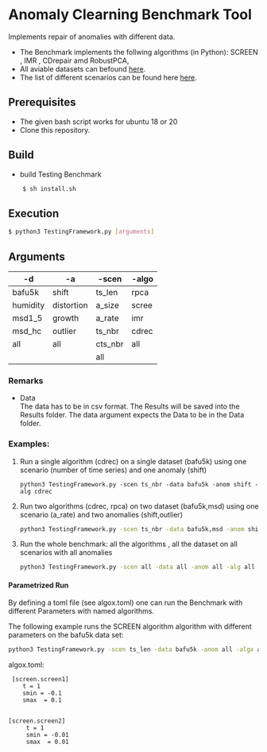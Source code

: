 # Anomaly Clearning Benchmark Tool
Implements repair of anomalies with different data.

- The Benchmark implements the follwing algorithms (in Python): SCREEN , IMR , CDrepair amd RobustPCA,
- All aviable datasets can befound [here](Data/).
- The list of different scenarios can be found here [here](Scenarios/README.md).

## Prerequisites
- The given bash script works for ubuntu 18 or 20 
- Clone this repository.

## Build
- build Testing Benchmark 
```bash
    $ sh install.sh
```
## Execution
```bash
$ python3 TestingFramework.py [arguments]
```
## Arguments


 | -d  | -a  | -scen | -algo | 
 | -------- | -------- | -------- | -------- | 
 | bafu5k     | shift |ts_len| rpca
 | humidity    |distortion |  a_size | scree
 | msd1_5          | growth | a_rate | imr
 | msd_hc     | outlier | ts_nbr | cdrec
 | all       |all  | cts_nbr | all
 |            |  | all | 



### Remarks
- Data\
The data has to be in csv  format.
The Results will be saved into the Results folder.
The data argument expects the Data to be in the Data folder.


### Examples:
<ol>
  <li>
 Run a single algorithm (cdrec) on a single dataset (bafu5k) using one scenario (number of time series) and one anomaly (shift)
</li>

```bashs
python3 TestingFramework.py -scen ts_nbr -data bafu5k -anom shift -alg cdrec
```
 <li>
Run two algorithms (cdrec, rpca) on two dataset (bafu5k,msd) using one scenario (a_rate) and two anomalies (shift,outlier)
</li>

```bash
python3 TestingFramework.py -scen ts_nbr -data bafu5k,msd -anom shift,outlier -alg cdrec,rpca
```
 <li>
Run the whole benchmark: all the algorithms , all the dataset on all scenarios with all anomalies
</li>

```bash
python3 TestingFramework.py -scen all -data all -anom all -alg all
```

</ol>


#### Parametrized Run
  By defining a toml file (see algox.toml) one can run the Benchmark with different Parameters 
  with named algorithms.
 
  The following example runs the SCREEN algorithm algorithm with different parameters on the bafu5k data set:
```bash
python3 TestingFramework.py -scen ts_len -data bafu5k -anom all -algx algox
```
algox.toml:
```tom
 [screen.screen1]
    t = 1
    smin = -0.1
    smax  = 0.1


[screen.screen2]
     t = 1
     smin = -0.01
     smax  = 0.01
```